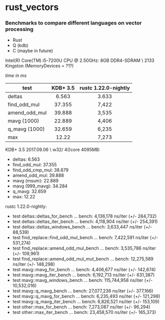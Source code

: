# rust_vectors
### Benchmarks to compare different languages on vector processing
- Rust
- Q (kdb)
- C (maybe in future)

Intel(R) Core(TM) i5-7200U CPU @ 2.50GHz:
8GB DDR4-SDRAM \ 2133 Kingston (MemoryDevices = ?1?)


_time in ms_

|test           | KDB+ 3.5  | rustc 1.22.0-nightly |
|---------------|:---------:|:--------------------:|
| deltas        | 6.563     | 3.633                |
| find_odd_mul  | 37.355    | 7,422                |
| amend_odd_mul | 39.888    | 3,535                |
| mavg (1000)   | 22.889    | 4,406                |
| q_mavg (1000) | 32.659    | 6,235                |
| max           | 12.22     | 7,273                |


KDB+ 3.5 2017.09.06 \ w32/ 4()core 4095MB:
- deltas:         6.563
- find_odd_mul:       37.355
- find_odd_cmp_mul:   38.879
- amend_odd_mul:      39.888
- mavg (msum):    22.889
- mavg (999_mavg):    34.284
- q_mavg:         32.659
- max:            12.22

rustc 1.22.0-nightly:
- test deltas::deltas_for_bench               ... bench:   4,136,178 ns/iter (+/- 284,732)
- test deltas::deltas_iter_bench              ... bench:   4,118,904 ns/iter (+/- 254,391)
- test deltas::deltas_windows_bench           ... bench:   3,633,447 ns/iter (+/- 88,539)
- test find_replace::find_odd_mul_bench            ... bench:   7,422,591 ns/iter (+/- 531,274)
- test find_replace::amend_odd_mul_bench     ... bench:   3,535,786 ns/iter (+/- 109,961)
- test find_replace::amend_odd_mul_mut_bench ... bench:  12,275,589 ns/iter (+/- 148,298)
- test mavg::mavg_for_bench                   ... bench:   4,406,677 ns/iter (+/- 142,674)
- test mavg::mavg_iter_bench                  ... bench:   6,192,713 ns/iter (+/- 631,387)
- test mavg::mavg_windows_bench               ... bench: 115,744,958 ns/iter (+/- 10,532,016)
- test mavg::q_mavg_bench                     ... bench:  27,077,236 ns/iter (+/- 377,166)
- test mavg::q_mavg_for_bench                 ... bench:   6,235,493 ns/iter (+/- 121,298)
- test mavg::q_mavg_iter_bench                ... bench:   6,826,521 ns/iter (+/- 153,109)
- test other::max_for_bench                   ... bench:   7,273,087 ns/iter (+/- 96,294)
- test other::max_iter_bench                  ... bench:  23,458,570 ns/iter (+/- 165,373)
